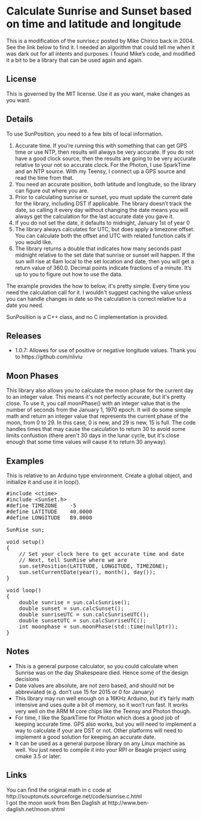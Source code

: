 <h1>Calculate Sunrise and Sunset based on time and latitude and longitude</h1>
<p>This is a modification of the sunrise.c posted by Mike Chirico back in 2004. See the link below to find it. I needed an algorithm that could tell me when it was dark out for all intents and purposes. I found Mike’s code, and modified it a bit to be a library that can be used again and again.

<h2>License</h2>
This is governed by the MIT license. Use it as you want, make changes as you want.

<h2>Details</h2>
To use SunPosition, you need to a few bits of local information.
<ol>
<li>Accurate time. If you’re running this with something that can get GPS time or use NTP, then results will always be very accurate. If you do not have a good clock source, then the results are going to be very accurate relative to your not so accurate clock. For the Photon, I use SparkTime and an NTP source. With my Teensy, I connect up a GPS source and read the time from that.</li>
<li>You need an accurate position, both latitude and longitude, so the library can figure out where you are.</li>
<li>Prior to calculating sunrise or sunset, you must update the current date for the library, including DST if applicable. The library doesn’t track the date, so calling it every day without changing the date means you will always get the calculation for the last accurate date you gave it.</li>
<li>If you do not set the date, it defaults to midnight, January 1st of year 0</li>
<li>The library always calculates for UTC, but does apply a timezone offset. You can calculate both the offset and UTC with related function calls if you would like.</li>
<li>The library returns a double that indicates how many seconds past midnight relative to the set date that sunrise or sunset will happen. If the sun will rise at 6am local to the set location and date, then you will get a return value of 360.0. Decimal points indicate fractions of a minute. It’s up to you to figure out how to use the data.</li>
</ol>

The example provides the how to below, it's pretty simple. Every time you need the calculation call for it. I wouldn't suggest caching the value unless 
you can handle changes in date so the calculation is correct relative to a date you need.

SunPosition is a C++ class, and no C implementation is provided.

<h2>Releases</h2>
<ul>
<li>1.0.7: Allowes for use of positive or negative longitude values. Thank you to https://github.com/nliviu</li>
</ul>

<h2>Moon Phases</h2>
This library also allows you to calculate the moon phase for the current day to an integer value. This means it's not perfectly accurate, but it's pretty close.
To use it, you call moonPhase() with an integer value that is the number of seconds from the January 1, 1970 epoch. It will do some simple math and return
an integer value that represents the current phase of the moon, from 0 to 29. In this case, 0 is new, and 29 is new, 15 is full. The code handles times that may
cause the calculation to return 30 to avoid some limits confustion (there aren't 30 days in the lunar cycle, but it's close enough that some time values will cause
it to return 30 anyway).

<h2>Examples</h2>
This is relative to an Arduino type environment. Create a global object, and initialize it and use it in loop().

<pre>
#include &ltctime&gt
#include &ltSunSet.h&gt
#define TIMEZONE	-5
#define LATITUDE	40.0000
#define LONGITUDE	89.0000

SunRise sun;

void setup()
{
	// Set your clock here to get accurate time and date
	// Next, tell SunRise where we are
	sun.setPosition(LATITUDE, LONGITUDE, TIMEZONE);
	sun.setCurrentDate(year(), month(), day());
}

void loop()
{
	double sunrise = sun.calcSunrise();
	double sunset = sun.calcSunset();
	double sunriseUTC = sun.calcSunriseUTC();
	double sunsetUTC = sun.calcSunriseUTC();
	int moonphase = sun.moonPhase(std::time(nullptr));
}
</pre>

<h2>Notes</h2>
<ul>
<li>This is a general purpose calculator, so you could calculate when Sunrise was on the day Shakespeare died. Hence some of the design decisions</li>
<li>Date values are absolute, are not zero based, and should not be abbreviated (e.g. don’t use 15 for 2015 or 0 for January)</li>
<li>This library may run well enough on a 16KHz Arduino, but it’s fairly math intensive and uses quite a bit of memory, so it won’t run fast. It works very well on the ARM M core chips like the Teensy and Photon though.</li>
<li>For time, I like the SparkTime for Photon which does a good job of keeping accurate time. GPS also works, but you will need to implement a way to calculate if your are DST or not. Other platforms will need to implement a good solution for keeping an accurate date.
<li>It can be used as a general purpose library on any Linux machine as well. You just need to compile it into your RPI or Beagle project using cmake 3.5 or later.</li>
</ul>

<h2>Links</h2>
You can find the original math in c code at http://souptonuts.sourceforge.net/code/sunrise.c.html
<br>
I got the moon work from Ben Daglish at http://www.ben-daglish.net/moon.shtml


